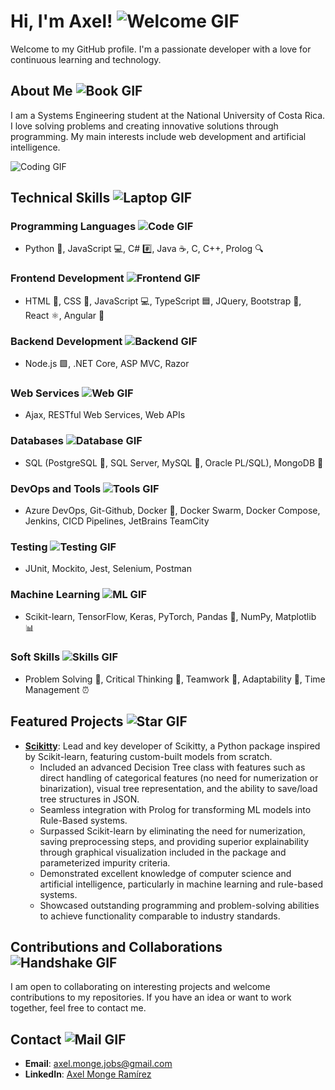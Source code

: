 # Hi, I'm Axel! ![Welcome GIF](https://media.giphy.com/media/hvRJCLFzcasrR4ia7z/giphy-downsized-small.gif)

Welcome to my GitHub profile. I'm a passionate developer with a love for continuous learning and technology.

## About Me ![Book GIF](https://media.giphy.com/media/xT9IgzoKnwFNmISR8I/giphy-downsized-small.gif)

I am a Systems Engineering student at the National University of Costa Rica. I love solving problems and creating innovative solutions through programming. My main interests include web development and artificial intelligence.

![Coding GIF](https://media.giphy.com/media/26tn33aiTi1jkl6H6/giphy-downsized-small.gif)

## Technical Skills ![Laptop GIF](https://media.giphy.com/media/ZVik7pBtu9dNS/giphy-downsized-small.gif)

### Programming Languages ![Code GIF](https://media.giphy.com/media/YQitE4YNQNahy/giphy-downsized-small.gif)
- Python 🐍, JavaScript 💻, C# #️⃣, Java ☕, C, C++, Prolog 🔍

### Frontend Development ![Frontend GIF](https://media.giphy.com/media/Ll22OhMLAlVDb8UQWe/giphy-downsized-small.gif)
- HTML 📝, CSS 🎨, JavaScript 💻, TypeScript 🟦, JQuery, Bootstrap 👢, React ⚛️, Angular 📐

### Backend Development ![Backend GIF](https://media.giphy.com/media/13HgwGsXF0aiGY/giphy-downsized-small.gif)
- Node.js 🟩, .NET Core, ASP MVC, Razor

### Web Services ![Web GIF](https://media.giphy.com/media/3o7aD5tv1ogNBtDhDi/giphy-downsized-small.gif)
- Ajax, RESTful Web Services, Web APIs

### Databases ![Database GIF](https://media.giphy.com/media/KzJkzjggfGN5Py6nkT/giphy-downsized-small.gif)
- SQL (PostgreSQL 🐘, SQL Server, MySQL 🐬, Oracle PL/SQL), MongoDB 🍃

### DevOps and Tools ![Tools GIF](https://media.giphy.com/media/l1J9EdzfOSgfyueLm/giphy-downsized-small.gif)
- Azure DevOps, Git-Github, Docker 🐳, Docker Swarm, Docker Compose, Jenkins, CICD Pipelines, JetBrains TeamCity

### Testing ![Testing GIF](https://media.giphy.com/media/9rtpurjbqiqZXbBBet/giphy-downsized-small.gif)
- JUnit, Mockito, Jest, Selenium, Postman

### Machine Learning ![ML GIF](https://media.giphy.com/media/xT9IgG50Fb7Mi0prBC/giphy-downsized-small.gif)
- Scikit-learn, TensorFlow, Keras, PyTorch, Pandas 🐼, NumPy, Matplotlib 📊

### Soft Skills ![Skills GIF](https://media.giphy.com/media/3o7aD2saalBwwftBIY/giphy-downsized-small.gif)
- Problem Solving 🧩, Critical Thinking 🧠, Teamwork 🤝, Adaptability 🔄, Time Management ⏰

## Featured Projects ![Star GIF](https://media.giphy.com/media/1iTItUOuJLTUtOZe/giphy-downsized-small.gif)

- [**Scikitty**](https://github.com/yourusername/scikitty): Lead and key developer of Scikitty, a Python package inspired by Scikit-learn, featuring custom-built models from scratch.
  - Included an advanced Decision Tree class with features such as direct handling of categorical features (no need for numerization or binarization), visual tree representation, and the ability to save/load tree structures in JSON.
  - Seamless integration with Prolog for transforming ML models into Rule-Based systems.
  - Surpassed Scikit-learn by eliminating the need for numerization, saving preprocessing steps, and providing superior explainability through graphical visualization included in the package and parameterized impurity criteria.
  - Demonstrated excellent knowledge of computer science and artificial intelligence, particularly in machine learning and rule-based systems.
  - Showcased outstanding programming and problem-solving abilities to achieve functionality comparable to industry standards.

## Contributions and Collaborations ![Handshake GIF](https://media.giphy.com/media/3o6ozk3t7j85f2COpK/giphy-downsized-small.gif)

I am open to collaborating on interesting projects and welcome contributions to my repositories. If you have an idea or want to work together, feel free to contact me.

## Contact ![Mail GIF](https://media.giphy.com/media/3oEjI6SIIHBdRxXI40/giphy-downsized-small.gif)

- **Email**: [axel.monge.jobs@gmail.com](mailto:axel.monge.jobs@gmail.com)
- **LinkedIn**: [Axel Monge Ramírez](https://www.linkedin.com/in/axel-monge-ramirez/)
